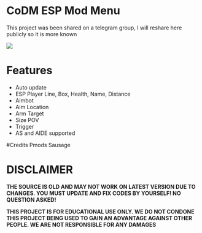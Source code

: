 # CoDM ESP Mod Menu
This project was been shared on a telegram group, I will reshare here publicly so it is more known

![](https://i.imgur.com/gHsr5Cx.png)

# Features
- Auto update
- ESP Player Line, Box, Health, Name, Distance
- Aimbot
- Aim Location
- Arm Target
- Size POV
- Trigger
- AS and AIDE supported

#Credits
Pmods Sausage

# DISCLAIMER
**THE SOURCE IS OLD AND MAY NOT WORK ON LATEST VERSION DUE TO CHANGES. YOU MUST UPDATE AND FIX CODES BY YOURSELF! NO QUESTION ASKED!**

**THIS PROJECT IS FOR EDUCATIONAL USE ONLY. WE DO NOT CONDONE THIS PROJECT BEING USED TO GAIN AN ADVANTAGE AGAINST OTHER PEOPLE. WE ARE NOT RESPONSIBLE FOR ANY DAMAGES**